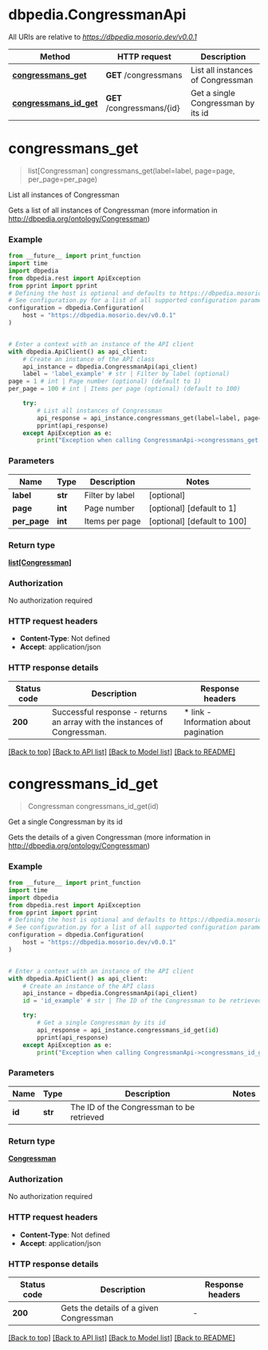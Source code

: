 # dbpedia.CongressmanApi

All URIs are relative to *https://dbpedia.mosorio.dev/v0.0.1*

Method | HTTP request | Description
------------- | ------------- | -------------
[**congressmans_get**](CongressmanApi.md#congressmans_get) | **GET** /congressmans | List all instances of Congressman
[**congressmans_id_get**](CongressmanApi.md#congressmans_id_get) | **GET** /congressmans/{id} | Get a single Congressman by its id


# **congressmans_get**
> list[Congressman] congressmans_get(label=label, page=page, per_page=per_page)

List all instances of Congressman

Gets a list of all instances of Congressman (more information in http://dbpedia.org/ontology/Congressman)

### Example

```python
from __future__ import print_function
import time
import dbpedia
from dbpedia.rest import ApiException
from pprint import pprint
# Defining the host is optional and defaults to https://dbpedia.mosorio.dev/v0.0.1
# See configuration.py for a list of all supported configuration parameters.
configuration = dbpedia.Configuration(
    host = "https://dbpedia.mosorio.dev/v0.0.1"
)


# Enter a context with an instance of the API client
with dbpedia.ApiClient() as api_client:
    # Create an instance of the API class
    api_instance = dbpedia.CongressmanApi(api_client)
    label = 'label_example' # str | Filter by label (optional)
page = 1 # int | Page number (optional) (default to 1)
per_page = 100 # int | Items per page (optional) (default to 100)

    try:
        # List all instances of Congressman
        api_response = api_instance.congressmans_get(label=label, page=page, per_page=per_page)
        pprint(api_response)
    except ApiException as e:
        print("Exception when calling CongressmanApi->congressmans_get: %s\n" % e)
```

### Parameters

Name | Type | Description  | Notes
------------- | ------------- | ------------- | -------------
 **label** | **str**| Filter by label | [optional] 
 **page** | **int**| Page number | [optional] [default to 1]
 **per_page** | **int**| Items per page | [optional] [default to 100]

### Return type

[**list[Congressman]**](Congressman.md)

### Authorization

No authorization required

### HTTP request headers

 - **Content-Type**: Not defined
 - **Accept**: application/json

### HTTP response details
| Status code | Description | Response headers |
|-------------|-------------|------------------|
**200** | Successful response - returns an array with the instances of Congressman. |  * link - Information about pagination <br>  |

[[Back to top]](#) [[Back to API list]](../README.md#documentation-for-api-endpoints) [[Back to Model list]](../README.md#documentation-for-models) [[Back to README]](../README.md)

# **congressmans_id_get**
> Congressman congressmans_id_get(id)

Get a single Congressman by its id

Gets the details of a given Congressman (more information in http://dbpedia.org/ontology/Congressman)

### Example

```python
from __future__ import print_function
import time
import dbpedia
from dbpedia.rest import ApiException
from pprint import pprint
# Defining the host is optional and defaults to https://dbpedia.mosorio.dev/v0.0.1
# See configuration.py for a list of all supported configuration parameters.
configuration = dbpedia.Configuration(
    host = "https://dbpedia.mosorio.dev/v0.0.1"
)


# Enter a context with an instance of the API client
with dbpedia.ApiClient() as api_client:
    # Create an instance of the API class
    api_instance = dbpedia.CongressmanApi(api_client)
    id = 'id_example' # str | The ID of the Congressman to be retrieved

    try:
        # Get a single Congressman by its id
        api_response = api_instance.congressmans_id_get(id)
        pprint(api_response)
    except ApiException as e:
        print("Exception when calling CongressmanApi->congressmans_id_get: %s\n" % e)
```

### Parameters

Name | Type | Description  | Notes
------------- | ------------- | ------------- | -------------
 **id** | **str**| The ID of the Congressman to be retrieved | 

### Return type

[**Congressman**](Congressman.md)

### Authorization

No authorization required

### HTTP request headers

 - **Content-Type**: Not defined
 - **Accept**: application/json

### HTTP response details
| Status code | Description | Response headers |
|-------------|-------------|------------------|
**200** | Gets the details of a given Congressman |  -  |

[[Back to top]](#) [[Back to API list]](../README.md#documentation-for-api-endpoints) [[Back to Model list]](../README.md#documentation-for-models) [[Back to README]](../README.md)

